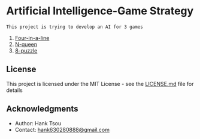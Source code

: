 # Artificial Intelligence-Game Strategy
```
This project is trying to develop an AI for 3 games
```

1. [Four-in-a-line](https://github.com/Hank-Tsou/Artificial-Intelligence-four-in-a-line)
2. [N-queen](https://github.com/Hank-Tsou/Artificial-Intelligence-N-queen)
3. [8-puzzle](https://github.com/Hank-Tsou/Artificial-Intelligence-8-puzzle)

## License

This project is licensed under the MIT License - see the [LICENSE.md](LICENSE.md) file for details

## Acknowledgments

* Author: Hank Tsou
* Contact: hank630280888@gmail.com
